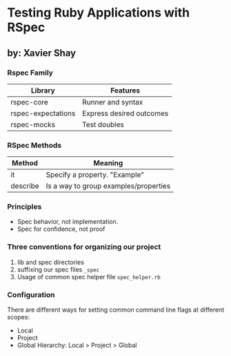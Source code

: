 # Testing Ruby Applications with RSpec
## by: Xavier Shay

### Rspec Family

Library | Features
--------|---------
rspec-core | Runner and syntax
rspec-expectations| Express desired outcomes
rspec-mocks | Test doubles

### RSpec Methods

Method | Meaning
-------|---------
it | Specify a property. "Example"
describe | Is a way to group examples/properties

### Principles
* Spec behavior, not implementation.
* Spec for confidence, not proof

### Three conventions for organizing our project
1. lib and spec directories
2. suffixing our spec files `_spec`
3. Usage of common spec helper file `spec_helper.rb`

### Configuration
There are different ways for setting common command line flags at different scopes:
- Local
- Project
- Global
Hierarchy: Local > Project > Global
